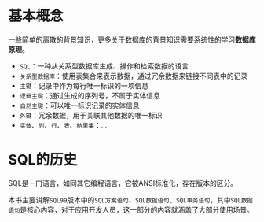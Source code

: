 # 基本概念

一些简单的离散的背景知识，更多关于数据库的背景知识需要系统性的学习**数据库原理**。

- `SQL`：一种从关系型数据库生成、操作和检索数据的语言
- `关系型数据库`：使用表集合来表示数据，通过冗余数据来链接不同表中的记录
- `主键`：记录中作为每行唯一标识的一项信息
- `逻辑主键`：通过生成的序列号，不属于实体信息
- `自然主键`：可以唯一标识记录的实体信息
- `外键`：冗余数据，用于关联其他数据的唯一标识
- `实体`、`列`、`行`、`表`、`结果集`：...

# SQL的历史

SQL是一门语言，如同其它编程语言，它被ANSI标准化，存在版本的区分。

本书主要讲解`SQL99`版本中的`SQL方案语句`、`SQL数据语句`、`SQL事务语句`，其中`SQL数据语句`是核心内容，对于应用开发人员，这一部分的内容就涵盖了大部分使用场景。
